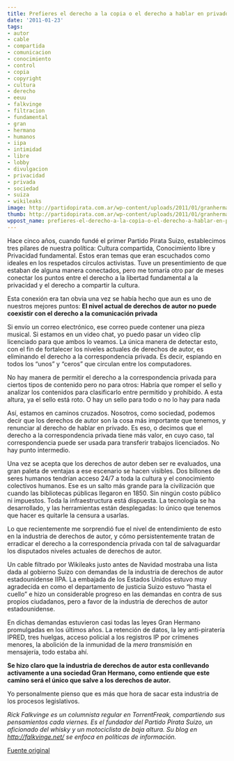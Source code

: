 ```yaml
---
title: Prefieres el derecho a la copia o el derecho a hablar en privado?
date: '2011-01-23'
tags:
- autor
- cable
- compartida
- comunicacion
- conocimiento
- control
- copia
- copyright
- cultura
- derecho
- eeuu
- falkvinge
- filtracion
- fundamental
- gran
- hermano
- humanos
- iipa
- intimidad
- libre
- lobby
- divulgacion
- privacidad
- privada
- sociedad
- suiza
- wikileaks
image: http://partidopirata.com.ar/wp-content/uploads/2011/01/granhermano.jpg
thumb: http://partidopirata.com.ar/wp-content/uploads/2011/01/granhermano.jpg
wppost_name: prefieres-el-derecho-a-la-copia-o-el-derecho-a-hablar-en-privado
---
```


Hace cinco años, cuando fundé el primer Partido Pirata Suizo, establecimos tres pilares de nuestra política: Cultura compartida, Conocimiento libre y Privacidad fundamental. Estos eran temas que eran escuchados como ideales en los respetados círculos activistas. Tuve un presentimiento de que estaban de alguna manera conectados, pero me tomaría otro par de meses conectar los puntos entre el derecho a la libertad fundamental a la privacidad y el derecho a compartir la cultura.

Esta conexión era tan obvia una vez se había hecho que aun es uno de nuestros mejores puntos: <strong>El nivel actual de derechos de autor no puede coexistir con el derecho a la comunicación privada</strong>

Si envío un correo electrónico, ese correo puede contener una pieza musical. Si estamos en un video chat, yo puedo pasar un video clip licenciado para que ambos lo veamos. La única manera de detectar esto, con el fin de fortalecer los niveles actuales de derechos de autor, es eliminando el derecho a la correspondencia privada. Es decir, espiando en todos los “unos” y “ceros” que circulan entre los computadores.

No hay manera de permitir el derecho a la correspondencia privada para ciertos tipos de contenido pero no para otros: Habría que romper el sello y analizar los contenidos para clasificarlo entre permitido y prohibido. A esta altura, ya el sello está roto. O hay un sello para todo o no lo hay para nada

Así, estamos en caminos cruzados. Nosotros, como sociedad, podemos decir que los derechos de autor son la cosa más importante que tenemos, y renunciar al derecho de hablar en privado. Es eso, o decimos que el derecho a la correspondencia privada tiene más valor, en cuyo caso, tal correspondencia puede ser usada para transferir trabajos licenciados. No hay punto intermedio.

Una vez se acepta que los derechos de autor deben ser re evaluados, una gran paleta de ventajas a ese escenario se hacen visibles. Dos billones de seres humanos tendrían acceso 24/7 a toda la cultura y el conocimiento colectivos humanos. Ese es un salto más grande para la civilización que cuando las bibliotecas públicas llegaron en 1850. Sin ningún costo público ni impuestos. Toda la infraestructura está dispuesta. La tecnología se ha desarrollado, y las herramientas están desplegadas: lo único que tenemos que hacer es quitarle la censura a usarlas.

Lo que recientemente me sorprendió fue el nivel de entendimiento de esto en la industria de derechos de autor, y cómo persistentemente tratan de erradicar el derecho a la correspondencia privada con tal de salvaguardar los disputados niveles actuales de derechos de autor.

Un cable filtrado por Wikileaks justo antes de Navidad mostraba una lista dada al gobierno Suizo con demandas de la industria de derechos de autor estadounidense IIPA. La embajada de los Estados Unidos estuvo muy agradecida en como el departamento de justicia Suizo estuvo “hasta el cuello” e hizo un considerable progreso en las demandas en contra de sus propios ciudadanos, pero a favor de la industria de derechos de autor estadounidense.

En dichas demandas estuvieron casi todas las leyes Gran Hermano promulgadas en los últimos años. La retención de datos, la ley anti-piratería IPRED, tres huelgas, acceso policial a los registros IP por crímenes menores, la abolición de la inmunidad de la <em>mera transmisión</em> en mensajería, todo estaba ahí.

<strong>Se hizo claro que la industria de derechos de autor esta conllevando activamente a una sociedad Gran Hermano, como entiende que este camino será el único que salve a los derechos de autor.</strong>

Yo personalmente pienso que es más que hora de sacar esta industria de los procesos legislativos.

<em>Rick Falkvinge es un columnista regular en TorrentFreak, compartiendo sus pensamientos cada viernes. Es el fundador del Partido Pirata Suizo, un aficionado del whisky y un motociclista de baja altura. Su blog en </em><a href="http://falkvinge.net/"><em>http://falkvinge.net/</em></a><em> se enfoca en políticas de información.</em>﻿

<a href="http://torrentfreak.com/do-you-prefer-copyright-or-the-right-to-talk-in-private-110121/" target="_blank">Fuente original</a>

